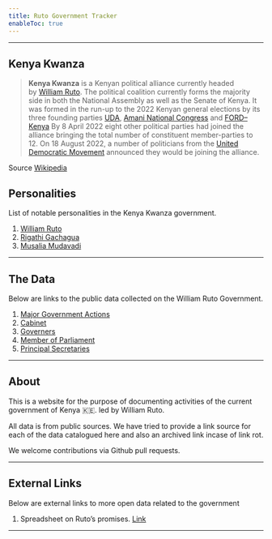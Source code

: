 ```yaml
---
title: Ruto Government Tracker
enableToc: true
---
```

---
## Kenya Kwanza

> **Kenya Kwanza** is a Kenyan political alliance currently headed by [William Ruto](https://en.wikipedia.org/wiki/William_Ruto "William Ruto"). The political coalition currently forms the majority side in both the National Assembly as well as the Senate of Kenya. It was formed in the run-up to the 2022 Kenyan general elections by its three founding parties [UDA](https://en.wikipedia.org/wiki/United_Democratic_Alliance_(Kenya) "United Democratic Alliance (Kenya)"), [Amani National Congress](https://en.wikipedia.org/wiki/Amani_National_Congress "Amani National Congress") and [FORD–Kenya](https://en.wikipedia.org/wiki/Ford_Kenya "Ford Kenya") By 8 April 2022 eight other political parties had joined the alliance bringing the total number of constituent member-parties to 12. On 18 August 2022, a number of politicians from the [United Democratic Movement](https://en.wikipedia.org/wiki/United_Democratic_Movement_(Kenya) "United Democratic Movement (Kenya)") announced they would be joining the alliance.

Source [Wikipedia](https://en.wikipedia.org/wiki/Kenya_Kwanza)


## Personalities
List of notable personalities in the Kenya Kwanza government. 

1. [William Ruto](notes/William-Ruto.md)
2. [Rigathi Gachagua](notes/Rigathi-Gachagua.md)
3. [Musalia Mudavadi](notes/Musalia-Mudavadi.md)

---
## The Data
Below are links to the public data collected on the William Ruto Government. 

1. [Major Government Actions](notes/Activities)
2. [Cabinet](notes/Cabinet.md)
3. [Governers](notes/Governers.md)
4. [Member of Parliament](notes/Members%20of%20Parliament.md)
5. [Principal Secretaries](notes/Principal-Secretaries.md)

---
## About

This is a website for the purpose of documenting activities of the current government of Kenya 🇰🇪. led by William Ruto.

All data is from public sources. We have tried to provide a link source for each of the data catalogued here and also an archived link incase of link rot.

We welcome contributions via Github pull requests. 

---

##  External Links

Below are external links to more open data related to the government

1. Spreadsheet on Ruto’s promises. [Link](https://docs.google.com/spreadsheets/d/12_sOeITaMcrbdH-21Lj29582soUnai1oW6fJ2nZziaQ/edit#gid=0)

---

